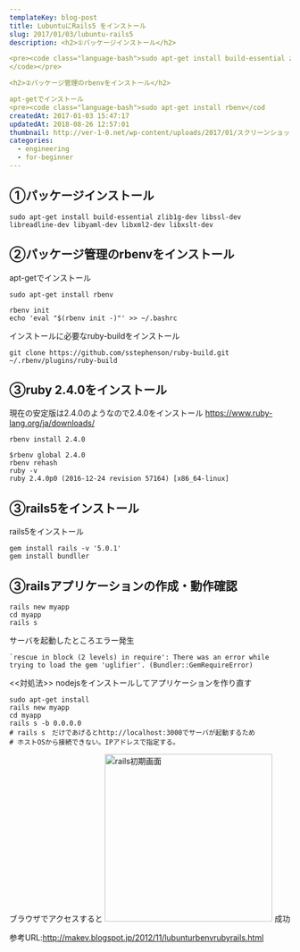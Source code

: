 ```yaml
---
templateKey: blog-post
title: LubuntuにRails5 をインストール
slug: 2017/01/03/lubuntu-rails5
description: <h2>①パッケージインストール</h2>

<pre><code class="language-bash">sudo apt-get install build-essential zlib1g-dev libssl-dev libreadline-dev libyaml-dev libxml2-dev libxslt-dev
</code></pre>

<h2>②パッケージ管理のrbenvをインストール</h2>

apt-getでインストール
<pre><code class="language-bash">sudo apt-get install rbenv</cod
createdAt: 2017-01-03 15:47:17
updatedAt: 2018-08-26 12:57:01
thumbnail: http://ver-1-0.net/wp-content/uploads/2017/01/スクリーンショット-2017-01-03-15.37.16.png
categories: 
  - engineering
  - for-beginner
---
```


<h2>①パッケージインストール</h2>

<pre><code class="language-bash">sudo apt-get install build-essential zlib1g-dev libssl-dev libreadline-dev libyaml-dev libxml2-dev libxslt-dev
</code></pre>

<h2>②パッケージ管理のrbenvをインストール</h2>

apt-getでインストール
<pre><code class="language-bash">sudo apt-get install rbenv</code></pre>

<pre><code class="language-bash">rbenv init
echo 'eval &quot;$(rbenv init -)&quot;' &gt;&gt; ~/.bashrc
</code></pre>

インストールに必要なruby-buildをインストール
<pre><code class="language-bash">git clone https://github.com/sstephenson/ruby-build.git ~/.rbenv/plugins/ruby-build
</code></pre>

<h2>③ruby 2.4.0をインストール</h2>
現在の安定版は2.4.0のようなので2.4.0をインストール
<a href="https://www.ruby-lang.org/ja/downloads/">https://www.ruby-lang.org/ja/downloads/</a>
<pre><code class="language-bash">rbenv install 2.4.0</code></pre>




<pre><code class="language-bash">$rbenv global 2.4.0
rbenv rehash
ruby -v
ruby 2.4.0p0 (2016-12-24 revision 57164) [x86_64-linux]
</code></pre>


<h2>③rails5をインストール</h2>
rails5をインストール
<pre><code class="language-bash">gem install rails -v '5.0.1'
gem install bundller
</code></pre>



<h2>③railsアプリケーションの作成・動作確認</h2>
<pre><code class="language-bash">rails new myapp 
cd myapp
rails s
</code></pre>

サーバを起動したところエラー発生
<pre><code class="language-bash">`rescue in block (2 levels) in require': There was an error while trying to load the gem 'uglifier'. (Bundler::GemRequireError)
</code></pre>

<<対処法>>
nodejsをインストールしてアプリケーションを作り直す
<pre><code class="language-bash">sudo apt-get install
rails new myapp 
cd myapp
rails s -b 0.0.0.0 
# rails s　だけであげるとhttp://localhost:3000でサーバが起動するため
# ホストOSから接続できない。IPアドレスで指定する。
</code></pre>


ブラウザでアクセスすると
<img src="http://ver-1-0.net/wp-content/uploads/2017/01/スクリーンショット-2017-01-03-15.37.16-300x244.png" alt="rails初期画面" height="300" class="alignnone size-medium wp-image-23" />
成功



参考URL:<a href="http://makev.blogspot.jp/2012/11/lubunturbenvrubyrails.html">http://makev.blogspot.jp/2012/11/lubunturbenvrubyrails.html</a>
